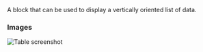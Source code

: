 A block that can be used to display a vertically oriented list of data.

### Images

![Table screenshot](https://gitlab.com/appsemble/appsemble/-/raw/0.30.3/config/assets/list.png)
